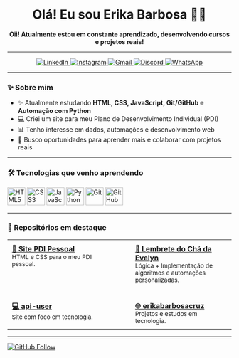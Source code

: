 <h1 align="center">Olá! Eu sou Erika Barbosa 👋🏾</h1>

<p align="center">
  <b>Oii! Atualmente estou em constante aprendizado, desenvolvendo cursos e projetos reais!</b><br>

</p>

---

<p align="center">
  <a href="https://www.linkedin.com/in/erika-barbosa-da-cruz-587911186/" target="_blank">
    <img src="https://img.shields.io/badge/LinkedIn-blue?style=for-the-badge&logo=linkedin&logoColor=white" alt="LinkedIn">
  </a>
  <a href="https://www.instagram.com/erikargn22/" target="_blank">
    <img src="https://img.shields.io/badge/Instagram-E4405F?style=for-the-badge&logo=instagram&logoColor=white" alt="Instagram">
  </a>
  <a href="mailto:erikaregis42@gmail.com" target="_blank">
    <img src="https://img.shields.io/badge/Gmail-D14836?style=for-the-badge&logo=gmail&logoColor=white" alt="Gmail">
  </a>
  <a href="https://discord.com/channels/@me" target="_blank">
    <img src="https://img.shields.io/badge/Discord-5865F2?style=for-the-badge&logo=discord&logoColor=white" alt="Discord">
  </a>
  <a href="https://wa.me/5531975011396" target="_blank">
    <img src="https://img.shields.io/badge/WhatsApp-25D366?style=for-the-badge&logo=whatsapp&logoColor=white" alt="WhatsApp">
  </a>
</p>

---

### ✨ Sobre mim

- ✨ Atualmente estudando **HTML, CSS, JavaScript, Git/GitHub e Automação com Python**
- 💻 Criei um site para meu Plano de Desenvolvimento Individual (PDI)
- 📊 Tenho interesse em dados, automações e desenvolvimento web
- 🎯 Busco oportunidades para aprender mais e colaborar com projetos reais

---

### 🛠️ Tecnologias que venho aprendendo

<p align="left">
  <img src="https://cdn.jsdelivr.net/gh/devicons/devicon/icons/html5/html5-original.svg" height="40" alt="HTML5"/>
  <img src="https://cdn.jsdelivr.net/gh/devicons/devicon/icons/css3/css3-original.svg" height="40" alt="CSS3"/>
  <img src="https://cdn.jsdelivr.net/gh/devicons/devicon/icons/javascript/javascript-original.svg" height="40" alt="JavaScript"/>
  <img src="https://cdn.jsdelivr.net/gh/devicons/devicon/icons/python/python-original.svg" height="40" alt="Python"/>
  <img src="https://cdn.jsdelivr.net/gh/devicons/devicon/icons/git/git-original.svg" height="40" alt="Git"/>
  <img src="https://cdn.jsdelivr.net/gh/devicons/devicon/icons/github/github-original.svg" height="40" alt="GitHub"/>
</p>

---

<h3>📌 Repositórios em destaque</h3>

<table>
  <tr>
    <td width="45%" style="padding: 10px; vertical-align: top;">
      <a href="https://github.com/Erika918/pdi-pessoal" target="_blank"><strong>📘 Site PDI Pessoal</strong></a><br>
      <sub>HTML e CSS para o meu PDI pessoal.</sub>
    </td>
    <td width="10%"></td>
    <td width="45%" style="padding: 10px; vertical-align: top;">
      <a href="https://github.com/Erika918/lembrete-do-chadaevelyn" target="_blank"><strong>🍵 Lembrete do Chá da Evelyn</strong></a><br>
      <sub>Lógica + Implementação de algoritmos e automações personalizadas.</sub>
    </td>
  </tr>
  <tr><td colspan="3" style="height: 20px;"></td></tr>
  <tr>
    <td width="45%" style="padding: 10px; vertical-align: top;">
      <a href="https://erika918.github.io/github-api-user/" target="_blank"><strong>💻 api-user</strong></a><br>
      <sub>Site com foco em tecnologia.</sub>
    </td>
    <td width="10%"></td>
    <td width="45%" style="padding: 10px; vertical-align: top;">
      <a href="https://erika918.github.io/erikabarbosacruz.github.io/" target="_blank"><strong>🌐 erikabarbosacruz</strong></a><br>
      <sub>Projetos e estudos em tecnologia.</sub>
    </td>
  </tr>
</table>

---
<a href="https://github.com/Erika918" target="_blank">
  <img src="https://img.shields.io/github/followers/Erika918?label=Follow&style=social" alt="GitHub Follow">
</a>



